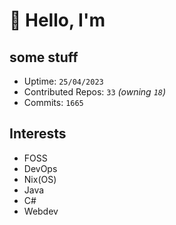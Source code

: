 # 👋 Hello, I'm 

## some stuff

- Uptime: `25/04/2023`
- Contributed Repos: `33` *(owning `18`)*
- Commits: `1665`

## Interests

- FOSS
- DevOps
- Nix(OS)
- Java
- C#
- Webdev

